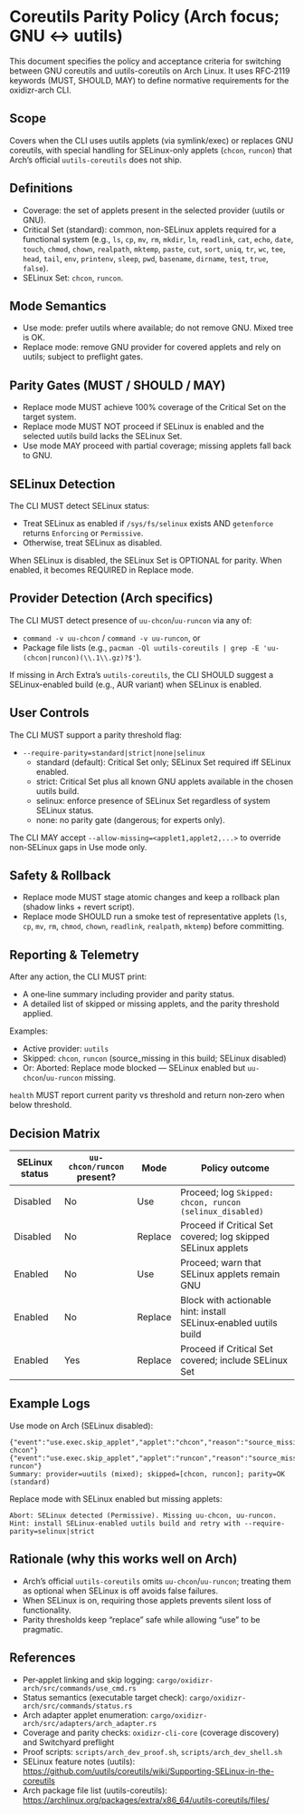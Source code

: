 # Coreutils Parity Policy (Arch focus; GNU ↔ uutils)

This document specifies the policy and acceptance criteria for switching between GNU coreutils and uutils-coreutils on Arch Linux. It uses RFC‑2119 keywords (MUST, SHOULD, MAY) to define normative requirements for the oxidizr-arch CLI.

## Scope

Covers when the CLI uses uutils applets (via symlink/exec) or replaces GNU coreutils, with special handling for SELinux-only applets (`chcon`, `runcon`) that Arch’s official `uutils-coreutils` does not ship.

## Definitions

- Coverage: the set of applets present in the selected provider (uutils or GNU).
- Critical Set (standard): common, non-SELinux applets required for a functional system (e.g., `ls`, `cp`, `mv`, `rm`, `mkdir`, `ln`, `readlink`, `cat`, `echo`, `date`, `touch`, `chmod`, `chown`, `realpath`, `mktemp`, `paste`, `cut`, `sort`, `uniq`, `tr`, `wc`, `tee`, `head`, `tail`, `env`, `printenv`, `sleep`, `pwd`, `basename`, `dirname`, `test`, `true`, `false`).
- SELinux Set: `chcon`, `runcon`.

## Mode Semantics

- Use mode: prefer uutils where available; do not remove GNU. Mixed tree is OK.
- Replace mode: remove GNU provider for covered applets and rely on uutils; subject to preflight gates.

## Parity Gates (MUST / SHOULD / MAY)

- Replace mode MUST achieve 100% coverage of the Critical Set on the target system.
- Replace mode MUST NOT proceed if SELinux is enabled and the selected uutils build lacks the SELinux Set.
- Use mode MAY proceed with partial coverage; missing applets fall back to GNU.

## SELinux Detection

The CLI MUST detect SELinux status:

- Treat SELinux as enabled if `/sys/fs/selinux` exists AND `getenforce` returns `Enforcing` or `Permissive`.
- Otherwise, treat SELinux as disabled.

When SELinux is disabled, the SELinux Set is OPTIONAL for parity. When enabled, it becomes REQUIRED in Replace mode.

## Provider Detection (Arch specifics)

The CLI MUST detect presence of `uu-chcon`/`uu-runcon` via any of:

- `command -v uu-chcon` / `command -v uu-runcon`, or
- Package file lists (e.g., `pacman -Ql uutils-coreutils | grep -E 'uu-(chcon|runcon)(\\.1\\.gz)?$'`).

If missing in Arch Extra’s `uutils-coreutils`, the CLI SHOULD suggest a SELinux-enabled build (e.g., AUR variant) when SELinux is enabled.

## User Controls

The CLI MUST support a parity threshold flag:

- `--require-parity=standard|strict|none|selinux`
  - standard (default): Critical Set only; SELinux Set required iff SELinux enabled.
  - strict: Critical Set plus all known GNU applets available in the chosen uutils build.
  - selinux: enforce presence of SELinux Set regardless of system SELinux status.
  - none: no parity gate (dangerous; for experts only).

The CLI MAY accept `--allow-missing=<applet1,applet2,...>` to override non-SELinux gaps in Use mode only.

## Safety & Rollback

- Replace mode MUST stage atomic changes and keep a rollback plan (shadow links + revert script).
- Replace mode SHOULD run a smoke test of representative applets (`ls`, `cp`, `mv`, `rm`, `chmod`, `chown`, `readlink`, `realpath`, `mktemp`) before committing.

## Reporting & Telemetry

After any action, the CLI MUST print:

- A one‑line summary including provider and parity status.
- A detailed list of skipped or missing applets, and the parity threshold applied.

Examples:

- Active provider: `uutils`
- Skipped: `chcon`, `runcon` (source_missing in this build; SELinux disabled)
- Or: Aborted: Replace mode blocked — SELinux enabled but `uu-chcon`/`uu-runcon` missing.

`health` MUST report current parity vs threshold and return non‑zero when below threshold.

## Decision Matrix

| SELinux status | `uu-chcon/runcon` present? | Mode    | Policy outcome |
| --- | --- | --- | --- |
| Disabled | No  | Use     | Proceed; log `Skipped: chcon, runcon (selinux_disabled)` |
| Disabled | No  | Replace | Proceed if Critical Set covered; log skipped SELinux applets |
| Enabled  | No  | Use     | Proceed; warn that SELinux applets remain GNU |
| Enabled  | No  | Replace | Block with actionable hint: install SELinux‑enabled uutils build |
| Enabled  | Yes | Replace | Proceed if Critical Set covered; include SELinux Set |

## Example Logs

Use mode on Arch (SELinux disabled):

```
{"event":"use.exec.skip_applet","applet":"chcon","reason":"source_missing","source":"/usr/bin/uu-chcon"}
{"event":"use.exec.skip_applet","applet":"runcon","reason":"source_missing","source":"/usr/bin/uu-runcon"}
Summary: provider=uutils (mixed); skipped=[chcon, runcon]; parity=OK (standard)
```

Replace mode with SELinux enabled but missing applets:

```
Abort: SELinux detected (Permissive). Missing uu-chcon, uu-runcon.
Hint: install SELinux-enabled uutils build and retry with --require-parity=selinux|strict
```

## Rationale (why this works well on Arch)

- Arch’s official `uutils-coreutils` omits `uu-chcon`/`uu-runcon`; treating them as optional when SELinux is off avoids false failures.
- When SELinux is on, requiring those applets prevents silent loss of functionality.
- Parity thresholds keep “replace” safe while allowing “use” to be pragmatic.

## References

- Per‑applet linking and skip logging: `cargo/oxidizr-arch/src/commands/use_cmd.rs`
- Status semantics (executable target check): `cargo/oxidizr-arch/src/commands/status.rs`
- Arch adapter applet enumeration: `cargo/oxidizr-arch/src/adapters/arch_adapter.rs`
- Coverage and parity checks: `oxidizr-cli-core` (coverage discovery) and Switchyard preflight
- Proof scripts: `scripts/arch_dev_proof.sh`, `scripts/arch_dev_shell.sh`
- SELinux feature notes (uutils): <https://github.com/uutils/coreutils/wiki/Supporting-SELinux-in-the-coreutils>
- Arch package file list (uutils-coreutils): <https://archlinux.org/packages/extra/x86_64/uutils-coreutils/files/>
